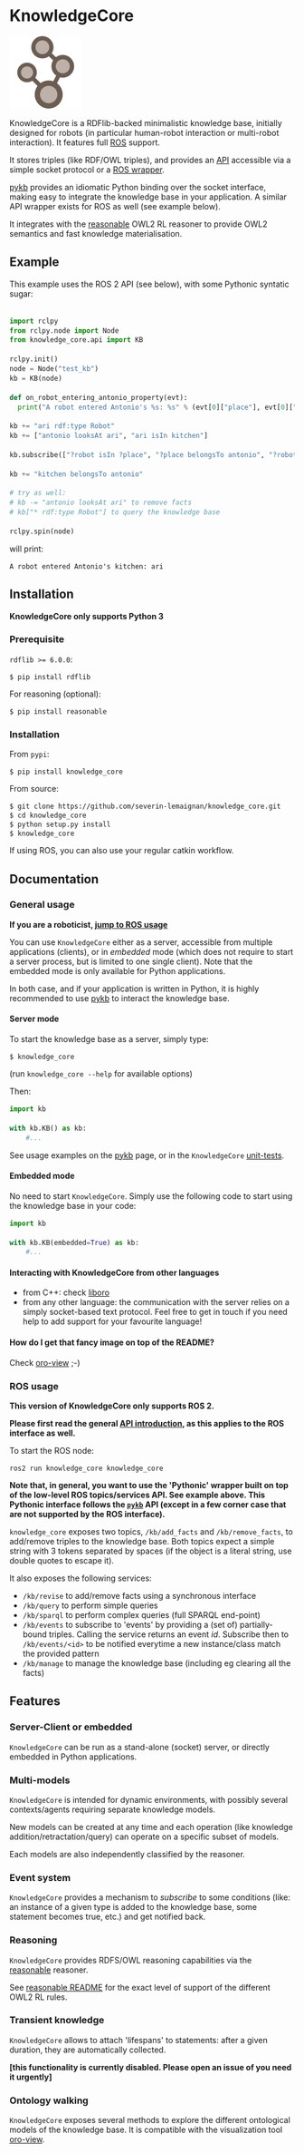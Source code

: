 KnowledgeCore
==============

![KnowledgeCore icon](icon.png)

KnowledgeCore is a RDFlib-backed minimalistic knowledge base, initially designed
for robots (in particular human-robot interaction or multi-robot interaction).
It features full [ROS](https://www.ros.org) support.

It stores triples (like RDF/OWL triples), and provides an [API](doc/api.md)
accessible via a simple socket protocol or a [ROS wrapper](#ros-usage).

[pykb](https://github.com/severin-lemaignan/pykb) provides an idiomatic Python
binding over the socket interface, making easy to integrate the knowledge base in your application.
A similar API wrapper exists for ROS as well (see example below).

It integrates with the [reasonable](https://github.com/gtfierro/reasonable) OWL2
RL reasoner to provide OWL2 semantics and fast knowledge materialisation.

Example
-------

This example uses the ROS 2 API (see below), with some Pythonic syntatic sugar:

```python

import rclpy
from rclpy.node import Node
from knowledge_core.api import KB

rclpy.init()
node = Node("test_kb")
kb = KB(node)

def on_robot_entering_antonio_property(evt):
  print("A robot entered Antonio's %s: %s" % (evt[0]["place"], evt[0]["robot"]))

kb += "ari rdf:type Robot"  
kb += ["antonio looksAt ari", "ari isIn kitchen"]

kb.subscribe(["?robot isIn ?place", "?place belongsTo antonio", "?robot rdf:type Robot"], on_robot_entering_antonio_property)

kb += "kitchen belongsTo antonio"

# try as well:
# kb -= "antonio looksAt ari" to remove facts
# kb["* rdf:type Robot"] to query the knowledge base

rclpy.spin(node)
```

will print:

```
A robot entered Antonio's kitchen: ari
```

Installation
------------

**KnowledgeCore only supports Python 3**

### Prerequisite

`rdflib >= 6.0.0`:

```
$ pip install rdflib
```

For reasoning (optional):

```
$ pip install reasonable
```

### Installation

From `pypi`:

```
$ pip install knowledge_core
```

From source:

```
$ git clone https://github.com/severin-lemaignan/knowledge_core.git
$ cd knowledge_core
$ python setup.py install
$ knowledge_core
```

If using ROS, you can also use your regular catkin workflow.


Documentation
-------------

### General usage

**If you are a roboticist, [jump to ROS usage](#ros-usage)**

You can use `KnowledgeCore` either as a server, accessible from multiple
applications (clients), or in *embedded* mode (which does not require to start a
server process, but is limited to one single client). Note that the embedded
mode is only available for Python applications.

In both case, and if your application is written in Python, it is highly recommended
to use [pykb](https://github.com/severin-lemaignan/pykb) to interact the
knowledge base.

#### Server mode


To start the knowledge base as a server, simply type:

```
$ knowledge_core
```

(run `knowledge_core --help` for available options)

Then:

```python
import kb

with kb.KB() as kb:
    #...
```

See usage examples on the [pykb](https://github.com/severin-lemaignan/pykb) page, or in the `KnowledgeCore` [unit-tests](testing).

#### Embedded mode

No need to start `KnowledgeCore`. Simply use the following code to start using the
knowledge base in your code:

```python
import kb

with kb.KB(embedded=True) as kb:
    #...
```

#### Interacting with KnowledgeCore from other languages

- from C++: check [liboro](https://github.com/severin-lemaignan/liboro)
- from any other language: the communication with the server relies on a simply
  socket-based text protocol. Feel free to get in touch if you need help to add
  support for your favourite language!

#### How do I get that fancy image on top of the README?

Check [oro-view](https://github.com/severin-lemaignan/oro-view) ;-)

### ROS usage

**This version of KnowledgeCore only supports ROS 2.**

**Please first read the general [API introduction](doc/api.md), as this applies to the ROS interface as well.**

To start the ROS node:

```
ros2 run knowledge_core knowledge_core
```

**Note that, in general, you want to use the 'Pythonic' wrapper built on top of
the low-level ROS topics/services API. See example above. This Pythonic
interface follows the [`pykb`](https://gitlab/interaction/pykb/) API (except in
a few corner case that are not supported by the ROS interface).**

`knowledge_core` exposes two topics, `/kb/add_facts` and
`/kb/remove_facts`, to add/remove triples to the knowledge base. Both topics
expect a simple string with 3 tokens separated by spaces (if the object is a
literal string, use double quotes to escape it).

It also exposes the following services:

- `/kb/revise` to add/remove facts using a synchronous interface
- `/kb/query` to perform simple queries
- `/kb/sparql` to perform complex queries (full SPARQL end-point)
- `/kb/events` to subscribe to 'events' by providing a (set of) partially-bound
  triples. Calling the service returns an event *id*. Subscribe then to
  `/kb/events/<id>` to be notified everytime a new instance/class match the
  provided pattern
- `/kb/manage` to manage the knowledge base (including eg clearing all the
  facts)

Features
--------

### Server-Client or embedded

`KnowledgeCore` can be run as a stand-alone (socket) server, or directly embedded
in Python applications.

### Multi-models

`KnowledgeCore` is intended for dynamic environments, with possibly several
contexts/agents requiring separate knowledge models.

New models can be created at any time and each operation (like knowledge
addition/retractation/query) can operate on a specific subset of models.

Each models are also independently classified by the reasoner.

### Event system

`KnowledgeCore` provides a mechanism to *subscribe* to some conditions (like: an
instance of a given type is added to the knowledge base, some statement becomes
true, etc.) and get notified back.

### Reasoning

`KnowledgeCore` provides RDFS/OWL reasoning capabilities via the
[reasonable](https://github.com/gtfierro/reasonable) reasoner.

See [reasonable README](https://github.com/gtfierro/reasonable#owl-2-rules) for
the exact level of support of the different OWL2 RL rules.

### Transient knowledge

`KnowledgeCore` allows to attach 'lifespans' to statements: after a given duration,
they are automatically collected.

**[this functionality is currently disabled. Please open an issue of you need it
urgently]**

### Ontology walking

`KnowledgeCore` exposes several methods to explore the different ontological models
of the knowledge base. It is compatible with the visualization tool
[oro-view](https://github.com/severin-lemaignan/oro-view).

